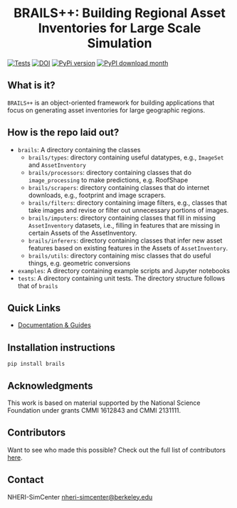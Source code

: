 <h1 style="text-align: center;">BRAILS++: Building Regional Asset Inventories for Large Scale Simulation</h1>

[![Tests](https://github.com/NHERI-SimCenter/BrailsPlusPlus/actions/workflows/tests.yml/badge.svg)](https://github.com/NHERI-SimCenter/BrailsPlusPlus/actions/workflows/tests.yml/badge.svg)
[![DOI](https://zenodo.org/badge/184673734.svg)](https://zenodo.org/badge/latestdoi/184673734)
[![PyPi version](https://badgen.net/pypi/v/BRAILS/)](https://pypi.org/project/BRAILS/)
[![PyPI download month](https://img.shields.io/pypi/dm/BRAILS.svg)](https://pypi.python.org/pypi/BRAILS/)

## What is it?

```BRAILS++``` is an object-oriented framework for building applications that focus on generating asset inventories for large geographic regions.

## How is the repo laid out?

+ ```brails```: A directory containing the classes
  - ```brails/types```: directory containing useful datatypes, e.g., ```ImageSet``` and ```AssetInventory```
  - ```brails/processors```: directory containing classes that do ```image_processing``` to make predictions, e.g. RoofShape
  - ```brails/scrapers```: directory containing classes that do internet downloads, e.g., footprint and image scrapers.
  - ```brails/filters```: directory containing image filters, e.g., classes that take images and revise or filter out unnecessary portions of images.
  - ```brails/imputers```: directory containing classes that fill in missing ```AssetInventory``` datasets, i.e., filling in features that are missing in certain Assets of the AssetInventory.
  - ```brails/inferers```: directory containing classes that infer new asset features based on existing features in the Assets of ```AssetInventory```.
  - ```brails/utils```: directory containing misc classes that do useful things, e.g. geometric conversions
+ ```examples```: A directory containing example scripts and Jupyter notebooks
+ ```tests```: A directory containing unit tests. The directory structure follows that of ```brails```

## Quick Links

- [Documentation & Guides](https://nheri-simcenter.github.io/BrailsPlusPlus/)

## Installation instructions

```shell
pip install brails
```

## Acknowledgments

This work is based on material supported by the National Science Foundation under grants CMMI 1612843 and CMMI 2131111.

## Contributors

Want to see who made this possible? Check out the full list of contributors [here](./contributors.md).

## Contact

NHERI-SimCenter nheri-simcenter@berkeley.edu

<!-- todo: instructions on how to lint the code, and specific subfolder or file. -->
<!-- todo: example with the test suite. -->
<!-- todo: instructions on how to run the tests -->
<!-- todo: instructions on how to check coverage -->
<!-- python -m pytest tests --cov=brails --cov-report html -->
